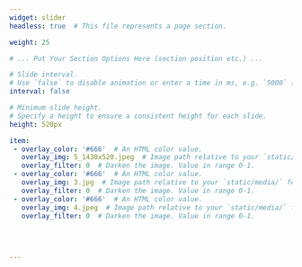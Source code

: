 ```yaml
---
widget: slider
headless: true  # This file represents a page section.

weight: 25

# ... Put Your Section Options Here (section position etc.) ...

# Slide interval.
# Use `false` to disable animation or enter a time in ms, e.g. `5000` (5s).
interval: false

# Minimum slide height.
# Specify a height to ensure a consistent height for each slide.
height: 520px

item:
 - overlay_color: '#666'  # An HTML color value.
   overlay_img: 5_1430x520.jpeg  # Image path relative to your `static/media/` folder
   overlay_filter: 0  # Darken the image. Value in range 0-1. 
 - overlay_color: '#666'  # An HTML color value.
   overlay_img: 3.jpg  # Image path relative to your `static/media/` folder
   overlay_filter: 0  # Darken the image. Value in range 0-1. 
 - overlay_color: '#666'  # An HTML color value.
   overlay_img: 4.jpeg  # Image path relative to your `static/media/` folder
   overlay_filter: 0  # Darken the image. Value in range 0-1.

 
    
  
---
```

